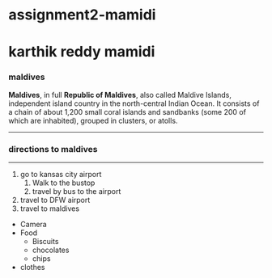 # assignment2-mamidi
# karthik reddy mamidi
### maldives

**Maldives**, in full **Republic of Maldives**, also called Maldive Islands, independent island country in the north-central Indian Ocean. It consists of a chain of about 1,200 small coral islands and sandbanks (some 200 of which are inhabited), grouped in clusters, or atolls.

---

### directions to maldives

---

1. go to kansas city airport
    1. Walk to the bustop
    2. travel by bus to the airport
2. travel to DFW airport
3. travel to maldives


* Camera
* Food
   * Biscuits
   * chocolates
   * chips
* clothes








